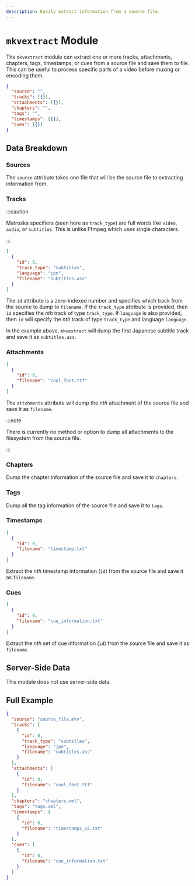 ```yaml
---
description: Easily extract information from a source file.
---
```


# `mkvextract` Module

The `mkvextract` module can extract one or more tracks, attachments, chapters, tags, timestamps, or cues from a source file and save them to file.  This can be useful to process specific parts of a video before muxing or encoding them.

```json title="Task Skeleton"
{
  "source": "",
  "tracks": [{}],
  "attachments": [{}],
  "chapters": "",
  "tags": "",
  "timestamps": [{}],
  "cues": [{}]
}
```

## Data Breakdown

### Sources

The `source` attribute takes one file that will be the source file to extracting information from.

### Tracks

:::caution

Matroska specifiers (seen here as `track_type`) are full words like `video`, `audio`, or `subtitles`.  This is unlike Ffmpeg which uses single characters.

:::

```json
[
  {
    "id": 0,
    "track_type": "subtitles",
    "language": "jpn",
    "filename": "subtitles.ass"
  }
]
```

The `id` attribute is a zero-indexed number and specifies which track from the source to dump to `filename`.  If the `track_type` attribute is provided, then `id` specifies the _nth_ track of type `track_type`.  If `language` is also provided, then `id` will specify the _nth_ track of type `track_type` and language `language`.

In the example above, `mkvextract` will dump the first Japanese subtitle track and save it as `subtitles.ass`.

### Attachments

```json
[
  {
    "id": 0,
    "filename": "cool_font.ttf"
  }
]
```

The `attchments` attribute will dump the _nth_ attachment of the source file and save it as `filename`.

:::note

There is currently no method or option to dump all attachments to the filesystem from the source file.

:::

### Chapters

Dump the chapter information of the source file and save it to `chapters`.

### Tags

Dump all the tag information of the source file and save it to `tags`.

### Timestamps

```json
[
  {
    "id": 0,
    "filename": "timestamp.txt"
  }
]
```

Extract the _nth_ timestamp information (`id`) from the source file and save it as `filename`.

### Cues

```json
[
  {
    "id": 0,
    "filename": "cue_information.txt"
  }
]
```

Extract the _nth_ set of cue information (`id`) from the source file and save it as `filename`.

## Server-Side Data

This module does not use server-side data.

## Full Example

```json
{
  "source": "source_file.mkv",
  "tracks": [
    {
      "id": 0,
      "track_type": "subtitles",
      "language": "jpn",
      "filename": "subtitles.ass"
    }
  ],
  "attachments": [
    {
      "id": 0,
      "filename": "cool_font.ttf"
    }
  ],
  "chapters": "chapters.xml",
  "tags": "tags.xml",
  "timestamps": [
    {
      "id": 0,
      "filename": "timestamps_v2.txt"
    }
  ],
  "cues": [
    {
      "id": 0,
      "filename": "cue_information.txt"
    }
  ]
}
```
